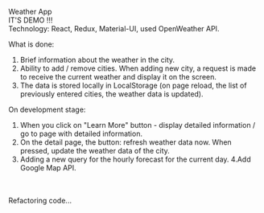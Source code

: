Weather App</br>
IT'S DEMO !!!</br>
Technology: React, Redux, Material-UI, used OpenWeather API.</br>

What is done:
1. Brief information about the weather in the city.
2. Ability to add / remove cities. When adding
new city, a request is made to receive the current weather and display
it on the screen.
3. The data is stored locally in LocalStorage (on page reload, the list of previously
entered cities, the weather data is updated).

On development stage:
1. When you click on "Learn More" button - display detailed information / go to
page with detailed information.
2. On the detail page, the button: refresh
weather data now. When pressed, update the weather data of the city.
3. Adding a new query for the hourly forecast for the current day.
4.Add Google Map API.
</br>
</br>
Refactoring code...
